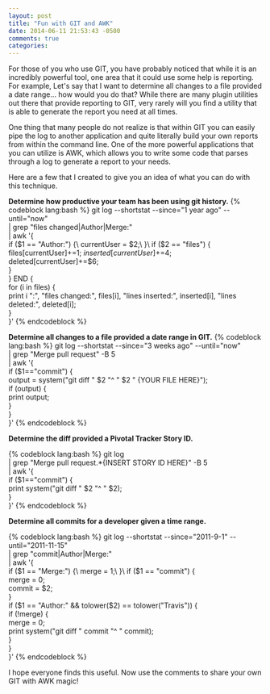 ```yaml
---
layout: post
title: "Fun with GIT and AWK"
date: 2014-06-11 21:53:43 -0500
comments: true
categories: 
---
```

For those of you who use GIT, you have probably noticed that while it is an incredibly powerful tool, one area that it
could use some help is reporting.  For example, Let's say that I want to determine all changes to a file provided a date
range... how would you do that?  While there are many plugin utilities out there that provide reporting to GIT, very
rarely will you find a utility that is able to generate the report you need at all times.

One thing that many people do not realize is that within GIT you can easily pipe the log to another application and
quite literally build your own reports from within the command line.  One of the more powerful applications that you
can utilize is AWK, which allows you to write some code that parses through a log to generate a report to your needs.

Here are a few that I created to give you an idea of what you can do with this technique.
<!-- more -->

  __Determine how productive your team has been using git history.__
{% codeblock lang:bash %}
git log --shortstat --since="1 year ago" --until="now" \
  | grep "files changed\|Author\|Merge:" \
  | awk '{ \
    if ($1 == "Author:") {\
      currentUser = $2;\
    }\
    if ($2 == "files") {\
      files[currentUser]+=$1;\
      inserted[currentUser]+=$4;\
      deleted[currentUser]+=$6;\
    }\
  } END {\
    for (i in files) {\
      print i ":", "files changed:", files[i], "lines inserted:", inserted[i], "lines deleted:", deleted[i];\
    }\
  }'
{% endcodeblock %}

  __Determine all changes to a file provided a date range in GIT.__
{% codeblock lang:bash %}
git log --shortstat --since="3 weeks ago" --until="now" \
  | grep "Merge pull request" -B 5\
  | awk '{\
    if ($1=="commit") {\
      output = system("git diff " $2 "^ " $2 " {YOUR FILE HERE}");\
      if (output) {\
        print output;\
      }\
    }\
  }'
{% endcodeblock %}

  __Determine the diff provided a Pivotal Tracker Story ID.__

{% codeblock lang:bash %}
git log\
  | grep "Merge pull request.*{INSERT STORY ID HERE}" -B 5\
  | awk '{\
    if ($1=="commit") {\
      print system("git diff " $2 "^ " $2);\
    }\
  }'
{% endcodeblock %}

  __Determine all commits for a developer given a time range.__

{% codeblock lang:bash %}
git log --shortstat --since="2011-9-1" --until="2011-11-15" \
  | grep "commit\|Author\|Merge:" \
  | awk '{\
    if ($1 == "Merge:") {\
      merge = 1;\
    }\
    if ($1 == "commit") {\
      merge = 0;\
      commit = $2;\
    }\
    if ($1 == "Author:" && tolower($2) == tolower("Travis")) {\
      if (!merge) {\
        merge = 0;\
        print system("git diff " commit "^ " commit);\
      }\
    }\
  }'
{% endcodeblock %}

I hope everyone finds this useful.  Now use the comments to share your own GIT with AWK magic!
